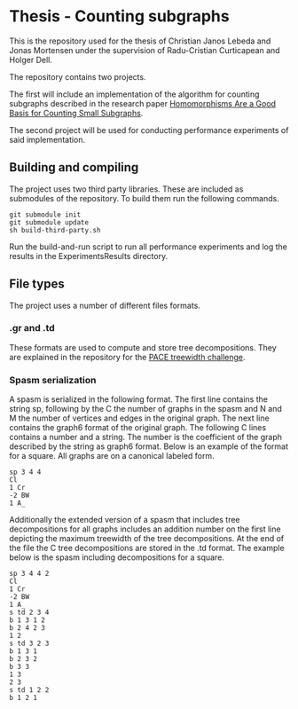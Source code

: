 # Thesis - Counting subgraphs

This is the repository used for the thesis of Christian Janos Lebeda and Jonas Mortensen under the supervision of Radu-Cristian Curticapean and Holger Dell.

The repository contains two projects.

The first will include an implementation of the algorithm for counting subgraphs described in the research paper [Homomorphisms Are a Good Basis for Counting Small Subgraphs](https://arxiv.org/abs/1705.01595).

The second project will be used for conducting performance experiments of said implementation.

## Building and compiling

The project uses two third party libraries. These are included as submodules of the repository. To build them run the following commands.

```shell
git submodule init
git submodule update
sh build-third-party.sh
```

Run the build-and-run script to run all performance experiments and log the results in the ExperimentsResults directory.

## File types

The project uses a number of different files formats.  

### .gr and .td  

These formats are used to compute and store tree decompositions. They are explained in the repository for the [PACE treewidth challenge](https://github.com/PACE-challenge/Treewidth).  

### Spasm serialization

A spasm is serialized in the following format. The first line contains the string sp, following by the C the number of graphs in the spasm and N and M the number of vertices and edges in the original graph. The next line contains the graph6 format of the original graph. The following C lines contains a number and a string. The number is the coefficient of the graph described by the string as graph6 format. Below is an example of the format for a square. All graphs are on a canonical labeled form.  

```text
sp 3 4 4
Cl
1 Cr
-2 BW
1 A_
```

Additionally the extended version of a spasm that includes tree decompositions for all graphs includes an addition number on the first line depicting the maximum treewidth of the tree decompositions. At the end of the file the C tree decompositions are stored in the .td format. The example below is the spasm including decompositions for a square.  

```text
sp 3 4 4 2
Cl
1 Cr
-2 BW
1 A_
s td 2 3 4
b 1 3 1 2
b 2 4 2 3
1 2
s td 3 2 3
b 1 3 1
b 2 3 2
b 3 3
1 3
2 3
s td 1 2 2
b 1 2 1
```
